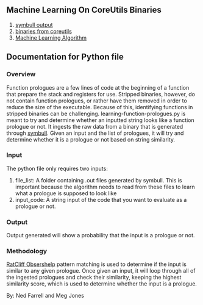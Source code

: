 ## Machine Learning On CoreUtils Binaries

1. [symbull output](https://github.com/farreled/learning-function-prologues/tree/main/symbull_output)
2. [binaries from coreutils](https://github.com/farreled/learning-function-prologues/tree/main/coreutils_binaries)
3. [Machine Learning Algorithm](https://github.com/farreled/learning-function-prologues/blob/main/learning-function-prologues.py)

## Documentation for Python file

### Overview

Function prologues are a few lines of code at the beginning of a function that prepare the stack and registers for use. Stripped binaries, however, do not contain function prologues, or rather have them removed in order to reduce the size of the executable. Because of this, identifying functions in stripped binaries can be challenging.
learning-function-prologues.py is meant to try and determine whether an inputted string looks like a function prologue or not. It ingests the raw data from a binary that is generated through [symbull](https://github.com/hawkinsw/symbull). Given an input and the list of prologues, it will try and determine whether it is a prologue or not based on string similarity.

### Input

The python file only requires two inputs:
1. file_list: A folder containing .out files generated by symbull. This is important because the algorithm needs to read from these files to learn what a prologue is supposed to look like
2. input_code: A string input of the code that you want to evaluate as a prologue or not.

### Output

Output generated will show a probability that the input is a prologue or not.

### Methodology

[RatCliff Obsershelp](https://en.wikipedia.org/wiki/Gestalt_Pattern_Matching) pattern matching is used to determine if the input is similar to any given prologue. Once given an input, it will loop through all of the ingested prologues and check their similarity, keeping the highest similarity score, which is used to determine whether the input is a prologue.



By: Ned Farrell and Meg Jones
